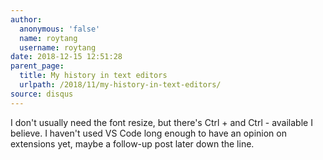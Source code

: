 ```yaml
---
author:
  anonymous: 'false'
  name: roytang
  username: roytang
date: 2018-12-15 12:51:28
parent_page:
  title: My history in text editors
  urlpath: /2018/11/my-history-in-text-editors/
source: disqus
---
```


<p>I don't usually need the font resize, but there's Ctrl + and Ctrl - available I believe. I haven't used VS Code long enough to have an opinion on extensions yet, maybe a follow-up post later down the line.</p>